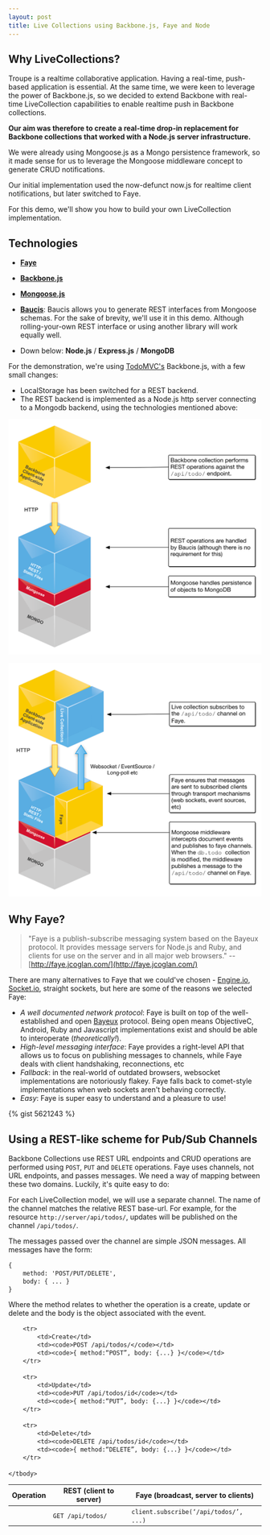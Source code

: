 ```yaml
---
layout: post
title: Live Collections using Backbone.js, Faye and Node
---
```


Why LiveCollections?
---------------------

Troupe is a realtime collaborative application. Having a real-time, push-based application is essential.
At the same time, we were keen to leverage the power of Backbone.js, so we decided to extend Backbone with
real-time LiveCollection capabilities to enable realtime push in Backbone collections.

__Our aim was therefore to create a real-time drop-in replacement for Backbone collections that worked with a Node.js server infrastructure.__

We were already using Mongoose.js as a Mongo persistence framework, so it made sense for us to leverage the Mongoose middleware concept to generate CRUD notifications.

Our initial implementation used the now-defunct now.js for realtime client notifications, but later switched to Faye.

For this demo, we'll show you how to build your own LiveCollection implementation.

Technologies
---------------------
* __[Faye](http://faye.jcoglan.com/)__
* __[Backbone.js](http://backbonejs.org/)__
* __[Mongoose.js](http://mongoosejs.com/)__
* __[Baucis](https://github.com/wprl/baucis)__: Baucis allows you to generate REST interfaces from Mongoose schemas. For the sake of brevity, we'll use it in this demo. Although rolling-your-own REST interface or using another library will work equally well.

* Down below: __Node.js__ / __Express.js__ / __MongoDB__


For the demonstration, we're using [TodoMVC's](http://todomvc.com/architecture-examples/backbone/) Backbone.js, with a few small changes:

* LocalStorage has been switched for a REST backend.
* The REST backend is implemented as a Node.js http server connecting to a Mongodb backend, using the technologies mentioned above:

![Technology stack 1](/images/live-collections-before.png)


![Technology stack 2](/images/live-collections-after.png)

Why Faye?
---------

> "Faye is a publish-subscribe messaging system based on the Bayeux protocol. It provides message servers
> for Node.js and Ruby, and clients for use on the server and in all major web browsers."
> -- [http://faye.jcoglan.com/](http://faye.jcoglan.com/)

There are many alternatives to Faye that we could've chosen - [Engine.io](https://github.com/LearnBoost/engine.io), [Socket.io](http://socket.io/), straight sockets, but here are some of the reasons we selected Faye:

* _A well documented network protocol_: Faye is built on top of the well-established and open [Bayeux](http://svn.cometd.com/trunk/bayeux/bayeux.html) protocol. Being open means ObjectiveC, Android, Ruby and Javascript implementations exist and should be able to interoperate (*theoretically!*).
* _High-level messaging interface_: Faye provides a right-level API that allows us to focus on publishing messages to channels, while Faye deals with client handshaking, reconnections, etc
* _Fallback_: in the real-world of outdated browsers, websocket implementations are notoriously flakey. Faye falls back to comet-style implementations when web sockets aren't behaving correctly.
* _Easy_: Faye is super easy to understand and a pleasure to use!

{% gist 5621243 %}


Using a REST-like scheme for Pub/Sub Channels
---------------------------------------------

Backbone Collections use REST URL endpoints and CRUD operations are performed using `POST`, `PUT` and `DELETE` operations. Faye uses channels, not URL endpoints, and passes messages. We need a way of mapping between these two domains. Luckily, it's quite easy to do:

For each LiveCollection model, we will use a separate channel. The name of the channel matches the relative REST base-url. For example, for the resource `http://server/api/todos/`, updates will be published on the channel `/api/todos/`.

The messages passed over the channel are simple JSON messages. All messages have the form:

	{
		method: 'POST/PUT/DELETE',
		body: { ... }
	}

Where the method relates to whether the operation is a create, update or delete and the body is the object associated with the event.

<table>
	<thead>
		<tr>
			<th>Operation</th>
			<th>REST (client to server)</th>
			<th>Faye (broadcast, server to clients)</th>
		</tr>
	</thead>
	<tbody>
		<tr>
			<td></td>
			<td><code>GET /api/todos/</code></td>
			<td><code>client.subscribe(‘/api/todos/’, ...)</code></td>
		</tr>

		<tr>
			<td>Create</td>
			<td><code>POST /api/todos/</code></td>
			<td><code>{ method:“POST”, body: {...} }</code></td>
		</tr>

		<tr>
			<td>Update</td>
			<td><code>PUT /api/todos/id</code></td>
			<td><code>{ method:“PUT”, body: {...} }</code></td>
		</tr>

		<tr>
			<td>Delete</td>
			<td><code>DELETE /api/todos/id</code></td>
			<td><code>{ method:“DELETE”, body: {...} }</code></td>
		</tr>

	</tbody>
</table>





